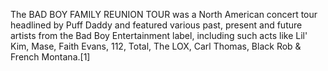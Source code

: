 The BAD BOY FAMILY REUNION TOUR was a North American concert tour headlined by Puff Daddy and featured various past, present and future artists from the Bad Boy Entertainment label, including such acts like Lil' Kim, Mase, Faith Evans, 112, Total, The LOX, Carl Thomas, Black Rob & French Montana.[1]
